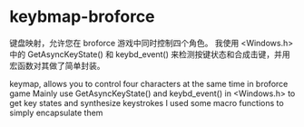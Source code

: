 # keybmap-broforce

键盘映射，允许您在 broforce 游戏中同时控制四个角色。
我使用 <Windows.h> 中的 GetAsyncKeyState() 和 keybd_event() 来检测按键状态和合成击键，并用宏函数对其做了简单封装。

keymap, allows you to control four characters at the same time in broforce game
Mainly use GetAsyncKeyState() and keybd_event() in <Windows.h> to get key states and synthesize keystrokes
I used some macro functions to simply encapsulate them
